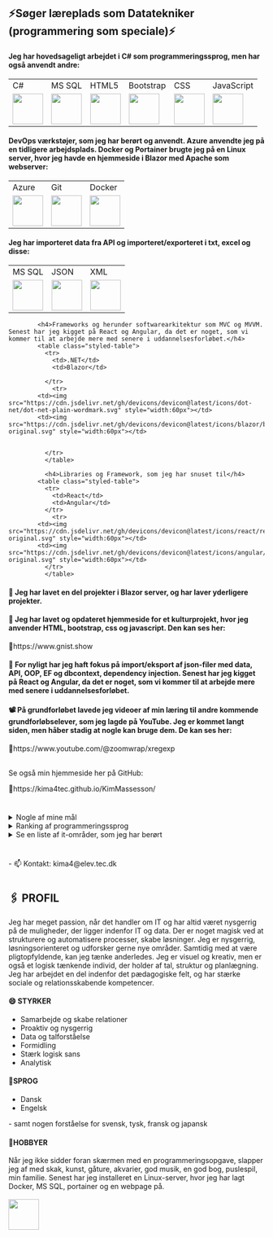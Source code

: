 <h2>⚡Søger læreplads som Datatekniker (programmering som speciale)⚡</h2>

<h4>Jeg har hovedsageligt arbejdet i C# som programmeringssprog, men har også anvendt andre:</h4>
<table>
  <tr>
    <td>C#</td>
    <td>MS SQL</td>
    <td>HTML5</td>
    <td>Bootstrap</td>
    <td>CSS</td>
    <td>JavaScript</td>
  </tr>
    <tr>
    <td><img src="https://cdn.jsdelivr.net/gh/devicons/devicon@latest/icons/csharp/csharp-original.svg" / width=60px"></td>
    <td><img src="https://cdn.jsdelivr.net/gh/devicons/devicon@latest/icons/microsoftsqlserver/microsoftsqlserver-original.svg" / width=60px"></td>
    <td><img src="https://cdn.jsdelivr.net/gh/devicons/devicon@latest/icons/html5/html5-original.svg" / width=60px></td>
    <td><img src="https://cdn.jsdelivr.net/gh/devicons/devicon@latest/icons/bootstrap/bootstrap-original.svg" / width=60px"></td>
    <td><img src="https://cdn.jsdelivr.net/gh/devicons/devicon@latest/icons/css3/css3-original.svg" / width=60px"></td>
    <td><img src="https://cdn.jsdelivr.net/gh/devicons/devicon@latest/icons/javascript/javascript-original.svg" / width=60px"></td>
  </tr>
</table>

<h4>DevOps værkstøjer, som jeg har berørt og anvendt. Azure anvendte jeg på en tidligere arbejdsplads. Docker og Portainer brugte jeg på en Linux server, hvor jeg havde en hjemmeside i Blazor med Apache som webserver:</h4>
<table>
  <tr>
    <td>Azure</td>
    <td>Git</td>
    <td>Docker</td>
  </tr>
    <tr>
    <td><img src="https://cdn.jsdelivr.net/gh/devicons/devicon@latest/icons/azure/azure-original.svg" / width=60px"></td>
    <td><img src="https://cdn.jsdelivr.net/gh/devicons/devicon@latest/icons/git/git-plain-wordmark.svg" / width=60px"></td>
    <td><img src="https://cdn.jsdelivr.net/gh/devicons/devicon@latest/icons/docker/docker-original.svg" / width=60px"></td>
  </tr>
  </table>

<h4>Jeg har importeret data fra API og importeret/exporteret i txt, excel og disse:</h4>
<table>
  <tr>
    <td>MS SQL</td>
    <td>JSON</td>
    <td>XML</td>
  </tr>
    <tr>
<td><img src="https://cdn.jsdelivr.net/gh/devicons/devicon@latest/icons/microsoftsqlserver/microsoftsqlserver-original.svg" / width=60px"></td>
<td><img src="https://cdn.jsdelivr.net/gh/devicons/devicon@latest/icons/json/json-original.svg" / width=60px></td>
<td><img src="https://cdn.jsdelivr.net/gh/devicons/devicon@latest/icons/xml/xml-original.svg" / width=60px></td>
  </tr>
  </table>
  

            <h4>Frameworks og herunder softwarearkitektur som MVC og MVVM. Senest har jeg kigget på React og Angular, da det er noget, som vi kommer til at arbejde mere med senere i uddannelsesforløbet.</h4>
            <table class="styled-table">
              <tr>
                <td>.NET</td>
                <td>Blazor</td>

              </tr>
                <tr>
            <td><img src="https://cdn.jsdelivr.net/gh/devicons/devicon@latest/icons/dot-net/dot-net-plain-wordmark.svg" style="width:60px"></td>
            <td><img src="https://cdn.jsdelivr.net/gh/devicons/devicon@latest/icons/blazor/blazor-original.svg" style="width:60px"></td>

                      
              </tr>
              </table>
            
              <h4>Libraries og Framework, som jeg har snuset til</h4>
            <table class="styled-table">
              <tr>
                <td>React</td>
                <td>Angular</td>
              </tr>
                <tr>
            <td><img src="https://cdn.jsdelivr.net/gh/devicons/devicon@latest/icons/react/react-original.svg" style="width:60px"></td>
            <td><img src="https://cdn.jsdelivr.net/gh/devicons/devicon@latest/icons/angular/angular-original.svg" style="width:60px"></td>
              </tr>
              </table>
  
<h4>🔭 Jeg har lavet en del projekter i Blazor server, og har laver yderligere projekter.</h4>
<h4>🎴 Jeg har lavet og opdateret hjemmeside for et kulturprojekt, hvor jeg anvender HTML, bootstrap, css og javascript. Den kan ses her:</h4>
🔗https://www.gnist.show
<h4> 🌱 For nyligt har jeg haft fokus på import/eksport af json-filer med data, API, OOP, EF og dbcontext, dependency injection. Senest har jeg kigget på React og Angular, da det er noget, som vi kommer til at arbejde mere med senere i uddannelsesforløbet.</h4>
<h4> 📽️ På grundforløbet lavede jeg videoer af min læring til andre kommende grundforløbselever, som jeg lagde på YouTube. Jeg er kommet langt siden, men håber stadig at nogle kan bruge dem. De kan ses her:</h4>
🔗https://www.youtube.com/@zoomwrap/xregexp</a>
<br><br>
<p>Se også min hjemmeside her på GitHub:</p>
🔗https://kima4tec.github.io/KimMassesson/

<h1>
</h1>
<details>
<summary>Nogle af mine mål</summary>

| Rank | Sprog                        |
|-----:|------------------------------|
|     1| Blive skrap til C#           |
|     2| Lære Python                  |
|     3| Lære Angular og Typescript   |
|     4| Blive skrap til MS SQL       |
|     5| Lære mere om Docker          |
|     6| Lære mere om Linux           |
|     7| Lære mere om Github & Azure  |
|     8| ...og andet nyt og spændende |
</details>
<details>
<summary>Ranking af programmeringssprog</summary>

| Rank | Sprog      |
|-----:|------------|
|     1| C#         |
|     2| MS SQL     |
|     3| HTML, CSS  |

</details>

<details>
<summary>Se en liste af it-områder, som jeg har berørt</summary>

| Rank | Sprog                 |
|-----:|-----------------------|
|     1| Blazor                |
|     2| MVC                   |
|     3| Entity Framwork       |
|     4| Dependency Injection  |
|     5| Docker, Portainer     |
|     6| Linux                 |
|     7| OpenText, DM server   |
|     8| Azure Insights        |
|     9| Azure Secrets         |
|     10| Azure Webjobs        |

</details>
<h1></h1>
- 📫 Kontakt: kima4@elev.tec.dk
<h1></h1>
<h2>🖇️ PROFIL</h2>
Jeg har meget passion, når det handler 
om IT og har altid været nysgerrig på de 
muligheder, der ligger indenfor IT og data. 
Der er noget magisk ved at strukturere og 
automatisere processer, skabe løsninger. 
Jeg er nysgerrig, løsningsorienteret og udforsker gerne nye 
områder. Samtidig med at være 
pligtopfyldende, kan jeg tænke 
anderledes. Jeg er visuel og kreativ, men er 
også et logisk tænkende individ, der holder 
af tal, struktur og planlægning. 
Jeg har arbejdet en del indenfor det 
pædagogiske felt, og har stærke sociale 
og relationsskabende kompetencer. 

<h4>😄 STYRKER</h4>
<ul>
<li>Samarbejde og skabe relationer </li>
<li>Proaktiv og nysgerrig </li>
<li>Data og talforståelse </li>
<li>Formidling </li>
<li>Stærk logisk sans</li>
<li>Analytisk </li>
</ul>

<h4>🏡SPROG</h4>
<ul>
  <li>Dansk </li>
  <li>Engelsk </li>
</ul>
- samt nogen forståelse for svensk, tysk, fransk og japansk

<h4>🎨HOBBYER</h4>
Når jeg ikke sidder foran skærmen med en programmeringsopgave, slapper jeg af med skak, kunst, gåture, akvarier, god musik, en god bog, puslespil, min familie. 
Senest har jeg installeret en Linux-server, hvor jeg har lagt Docker, MS SQL, portainer og en webpage på.
<br><br>
<a href="https://www.linkedin.com/in/kim-m-9b9416159/"><img src="https://cdn.jsdelivr.net/gh/devicons/devicon@latest/icons/linkedin/linkedin-original.svg" / width="60px"></a>                   

